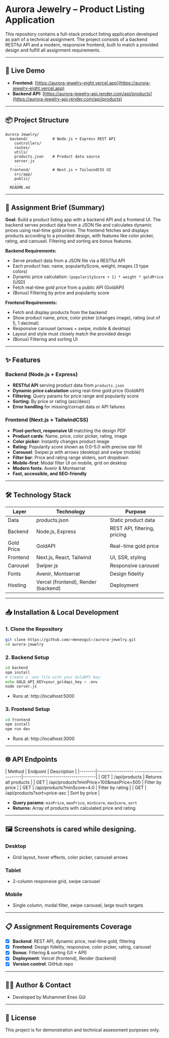 # Aurora Jewelry – Product Listing Application

This repository contains a full-stack product listing application developed as part of a technical assignment. The project consists of a backend RESTful API and a modern, responsive frontend, built to match a provided design and fulfill all assignment requirements.

---

## 🚀 Live Demo
- **Frontend:** [https://aurora-jewelry-eight.vercel.app](https://aurora-jewelry-eight.vercel.app)
- **Backend API:** [https://aurora-jewelry-api.render.com/api/products](https://aurora-jewelry-api.render.com/api/products)

---

## 📦 Project Structure

```
Aurora Jewelry/
  backend/           # Node.js + Express REST API
    controllers/
    routes/
    utils/
    products.json    # Product data source
    server.js
    ...
  frontend/          # Next.js + TailwindCSS UI
    src/app/
    public/
    ...
  README.md
```

---

## 📝 Assignment Brief (Summary)

**Goal:** Build a product listing app with a backend API and a frontend UI. The backend serves product data from a JSON file and calculates dynamic prices using real-time gold prices. The frontend fetches and displays products according to a provided design, with features like color picker, rating, and carousel. Filtering and sorting are bonus features.

**Backend Requirements:**
- Serve product data from a JSON file via a RESTful API
- Each product has: name, popularityScore, weight, images (3 type  colors)
- Dynamic price calculation: `(popularityScore + 1) * weight * goldPrice` (USD)
- Fetch real-time gold price from a public API (GoldAPI)
- (Bonus) Filtering by price and popularity score

**Frontend Requirements:**
- Fetch and display products from the backend
- Show product name, price, color picker (changes image), rating (out of 5, 1 decimal)
- Responsive carousel (arrows + swipe, mobile & desktop)
- Layout and style must closely match the provided design
- (Bonus) Filtering and sorting UI

---

## ✨ Features

### Backend (Node.js + Express)
- **RESTful API** serving product data from `products.json`
- **Dynamic price calculation** using real-time gold price (GoldAPI)
- **Filtering**: Query params for price range and popularity score
- **Sorting**: By price or rating (asc/desc)
- **Error handling** for missing/corrupt data or API failures

### Frontend (Next.js + TailwindCSS)
- **Pixel-perfect, responsive UI** matching the design PDF
- **Product cards**: Name, price, color picker, rating, image
- **Color picker**: Instantly changes product image
- **Rating**: Popularity score shown as 0.0–5.0 with precise star fill
- **Carousel**: Swiper.js with arrows (desktop) and swipe (mobile)
- **Filter bar**: Price and rating range sliders, sort dropdown
- **Mobile-first**: Modal filter UI on mobile, grid on desktop
- **Modern fonts**: Avenir & Montserrat
- **Fast, accessible, and SEO-friendly**

---

## 🛠️ Technology Stack

| Layer     | Technology               | Purpose                       |
|-----------|---------------------------|--------------------------------|
| Data      | products.json             | Static product data            |
| Backend   | Node.js, Express          | REST API, filtering, pricing   |
| Gold Price| GoldAPI                   | Real-time gold price           |
| Frontend  | Next.js, React, Tailwind  | UI, SSR, styling               |
| Carousel  | Swiper.js                 | Responsive carousel            |
| Fonts     | Avenir, Montserrat        | Design fidelity                |
| Hosting   | Vercel (frontend), Render (backend) | Deployment           |

---

## 📥 Installation & Local Development

### 1. Clone the Repository
```bash
git clone https://github.com/<menesgul>/aurora-jewelry.git
cd aurora-jewelry
```

### 2. Backend Setup
```bash
cd backend
npm install
# Create a .env file with your GoldAPI key:
echo GOLD_API_KEY=your_goldapi_key > .env
node server.js
```
- Runs at: http://localhost:5000

### 3. Frontend Setup
```bash
cd frontend
npm install
npm run dev
```
- Runs at: http://localhost:3000

---

## 🌐 API Endpoints

| Method | Endpoint                                | Description                        |
|--------|------------------ ----------------------|------------------------------------|
| GET    | /api/products                           | Returns all products               |
| GET    | /api/products?minPrice=100&maxPrice=500 | Filter by price                    |
| GET    | /api/products?minScore=4.0              | Filter by rating                   |
| GET    | /api/products?sort=price-asc            | Sort by price                      |

- **Query params:** `minPrice`, `maxPrice`, `minScore`, `maxScore`, `sort`
- **Returns:** Array of products with calculated price and rating

---

## 🖼️ Screenshots is cared while designing.

### Desktop
- Grid layout, hover effects, color picker, carousel arrows

### Tablet
- 2-column responsive grid, swipe carousel

### Mobile
- Single column, modal filter, swipe carousel, large touch targets

---

## 📋 Assignment Requirements Coverage
- [x] **Backend**: REST API, dynamic price, real-time gold, filtering
- [x] **Frontend**: Design fidelity, responsive, color picker, rating, carousel
- [x] **Bonus**: Filtering & sorting (UI + API)
- [x] **Deployment**: Vercel (frontend), Render (backend)
- [x] **Version control**: GitHub repo

---

## 👨‍💻 Author & Contact
- Developed by Muhammet Enes Gül

---

## 📄 License
This project is for demonstration and technical assessment purposes only. 